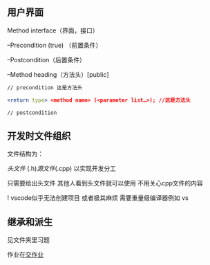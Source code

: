 ## 用户界面

Method interface（界面，接口）

–Precondition (true) （前置条件）

–Postcondition（后置条件）

–Method heading（方法头）[public]

```apache
// precondition 这是方法头

<return type> <method name> (<parameter list…>); //这是方法头

// postcondition

```

## 开发时文件组织

文件结构为：

*头文件* (.h)*源文件*(.cpp)  以实现开发分工

只需要给出头文件 其他人看到头文件就可以使用 不用关心cpp文件的内容

! vscode似乎无法创建项目 或者极其麻烦  需要重量级编译器例如 vs

## 继承和派生

见文件夹里习题

作业在[交作业](https://www.scholat.com/course/ds2024fall)
